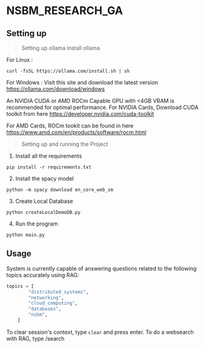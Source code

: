 # NSBM_RESEARCH_GA

## Setting up

> Setting up ollama
Install ollama

For Linux :
```
curl -fsSL https://ollama.com/install.sh | sh
```
For Windows :
Visit this site and download the latest version
https://ollama.com/download/windows

An NVIDIA CUDA or AMD ROCm Capable GPU with <4GB VRAM is recommended for optimal performance.
For NVIDIA Cards, Download CUDA toolkit from here
https://developer.nvidia.com/cuda-toolkit

For AMD Cards, ROCm tookit can be found in here
https://www.amd.com/en/products/software/rocm.html


> Setting up and running the Project

1. Install all the requirements
```
pip install -r requirements.txt
```
2. Install the spacy model
```
python -m spacy download en_core_web_sm
```
3. Create Local Database
```
python createLocalDemoDB.py
```
4. Run the program
```
python main.py
```

## Usage

System is currently capable of answering questions related to the following topics accurately using RAG:
```python
topics = [
        "distributed_systems",
        "networking",
        "cloud_computing",
        "databases",
        "nsbm",
    ]
```
To clear session's context, type `clear` and press enter.
To do a websearch with RAG, type /search <your search query>
